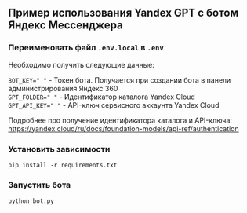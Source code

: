 ## Пример использования Yandex GPT с ботом Яндекс Мессенджера

### Переименовать файл `.env.local` в `.env`
Необходимо получить следующие данные:

`BOT_KEY=" "` - Токен бота. Получается при создании бота в панели администрирования Яндекс 360  
`GPT_FOLDER=" "` - Идентификатор каталога Yandex Cloud   
`GPT_API_KEY=" "` - API-ключ сервисного аккаунта Yandex Cloud  

Подробнее про получение идентификатора каталога и API-ключа: https://yandex.cloud/ru/docs/foundation-models/api-ref/authentication

### Установить зависимости
``pip install -r requirements.txt``

### Запустить бота
``python bot.py``
